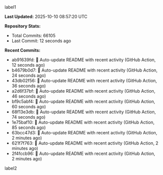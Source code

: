 
label1 
<!-- ACTIVITY_START -->
**Last Updated:** 2025-10-10 08:57:20 UTC

**Repository Stats:**
- Total Commits: 66105
- Last Commit: 12 seconds ago

**Recent Commits:**
- ab91639fd: 🤖 Auto-update README with recent activity (GitHub Action, 12 seconds ago)
- b4679b0d7: 🤖 Auto-update README with recent activity (GitHub Action, 24 seconds ago)
- 43db02f56: 🤖 Auto-update README with recent activity (GitHub Action, 36 seconds ago)
- a2d6f37bf: 🤖 Auto-update README with recent activity (GitHub Action, 46 seconds ago)
- bf9c5abf4: 🤖 Auto-update README with recent activity (GitHub Action, 60 seconds ago)
- 68f13e3db: 🤖 Auto-update README with recent activity (GitHub Action, 74 seconds ago)
- 1e75baf10: 🤖 Auto-update README with recent activity (GitHub Action, 85 seconds ago)
- 63bcc47d3: 🤖 Auto-update README with recent activity (GitHub Action, 2 minutes ago)
- 621f7f763: 🤖 Auto-update README with recent activity (GitHub Action, 2 minutes ago)
- 2f4fccb96: 🤖 Auto-update README with recent activity (GitHub Action, 2 minutes ago)
<!-- ACTIVITY_END -->

label2
